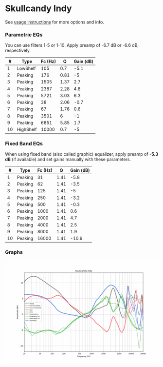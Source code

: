 # Skullcandy Indy
See [usage instructions](https://github.com/jaakkopasanen/AutoEq#usage) for more options and info.

### Parametric EQs
You can use filters 1-5 or 1-10. Apply preamp of -6.7 dB or -6.6 dB, respectively.

|   # | Type      |   Fc (Hz) |    Q |   Gain (dB) |
|-----|-----------|-----------|------|-------------|
|   1 | LowShelf  |       105 | 0.7  |        -5.1 |
|   2 | Peaking   |       176 | 0.81 |        -5   |
|   3 | Peaking   |      1505 | 1.37 |         2.7 |
|   4 | Peaking   |      2387 | 2.28 |         4.8 |
|   5 | Peaking   |      5721 | 3.03 |         6.3 |
|   6 | Peaking   |        38 | 2.06 |        -0.7 |
|   7 | Peaking   |        67 | 1.76 |         0.6 |
|   8 | Peaking   |      3501 | 6    |        -1   |
|   9 | Peaking   |      6851 | 5.85 |         1.7 |
|  10 | HighShelf |     10000 | 0.7  |        -5   |

### Fixed Band EQs
When using fixed band (also called graphic) equalizer, apply preamp of **-5.3 dB** (if available) and set gains manually with these parameters.

|   # | Type    |   Fc (Hz) |    Q |   Gain (dB) |
|-----|---------|-----------|------|-------------|
|   1 | Peaking |        31 | 1.41 |        -5.8 |
|   2 | Peaking |        62 | 1.41 |        -3.5 |
|   3 | Peaking |       125 | 1.41 |        -5   |
|   4 | Peaking |       250 | 1.41 |        -3.2 |
|   5 | Peaking |       500 | 1.41 |        -0.3 |
|   6 | Peaking |      1000 | 1.41 |         0.6 |
|   7 | Peaking |      2000 | 1.41 |         4.7 |
|   8 | Peaking |      4000 | 1.41 |         2.5 |
|   9 | Peaking |      8000 | 1.41 |         1.9 |
|  10 | Peaking |     16000 | 1.41 |       -10.9 |

### Graphs
![](./Skullcandy%20Indy.png)
